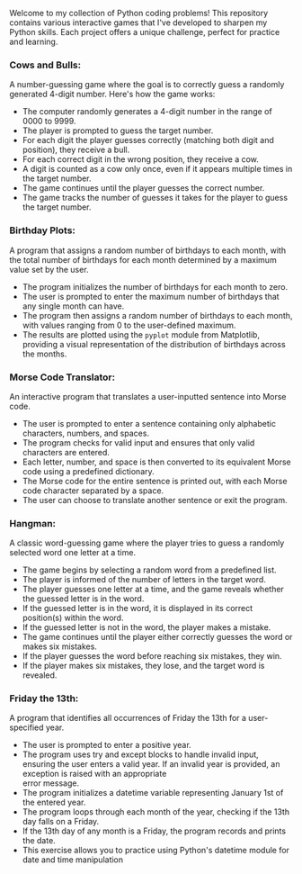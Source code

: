 Welcome to my collection of Python coding problems! This repository contains various interactive games that I've developed to sharpen my Python skills. Each project offers a unique challenge, perfect for practice and learning.

### Cows and Bulls:
A number-guessing game where the goal is to correctly guess a randomly generated 4-digit number. Here's how the game works:
- The computer randomly generates a 4-digit number in the range of 0000 to 9999.
- The player is prompted to guess the target number.
- For each digit the player guesses correctly (matching both digit and position), they receive a bull.
- For each correct digit in the wrong position, they receive a cow.
- A digit is counted as a cow only once, even if it appears multiple times in the target number.
- The game continues until the player guesses the correct number.
- The game tracks the number of guesses it takes for the player to guess the target number.

### Birthday Plots:
A program that assigns a random number of birthdays to each month, with the total number of birthdays for each month determined by a maximum value set by the user.
- The program initializes the number of birthdays for each month to zero.
- The user is prompted to enter the maximum number of birthdays that any single month can have.
- The program then assigns a random number of birthdays to each month, with values ranging from 0 to the user-defined maximum.
- The results are plotted using the `pyplot` module from Matplotlib, providing a visual representation of the distribution of birthdays across the months.

### Morse Code Translator:
An interactive program that translates a user-inputted sentence into Morse code.
- The user is prompted to enter a sentence containing only alphabetic characters, numbers, and spaces.
- The program checks for valid input and ensures that only valid characters are entered.
- Each letter, number, and space is then converted to its equivalent Morse code using a predefined dictionary.
- The Morse code for the entire sentence is printed out, with each Morse code character separated by a space.
- The user can choose to translate another sentence or exit the program.

### Hangman:
A classic word-guessing game where the player tries to guess a randomly selected word one letter at a time.
- The game begins by selecting a random word from a predefined list.
- The player is informed of the number of letters in the target word.
- The player guesses one letter at a time, and the game reveals whether the guessed letter is in the word.
- If the guessed letter is in the word, it is displayed in its correct position(s) within the word.
- If the guessed letter is not in the word, the player makes a mistake.
- The game continues until the player either correctly guesses the word or makes six mistakes.
- If the player guesses the word before reaching six mistakes, they win.
- If the player makes six mistakes, they lose, and the target word is revealed.

### Friday the 13th:
A program that identifies all occurrences of Friday the 13th for a user-specified year.
- The user is prompted to enter a positive year.
- The program uses try and except blocks to handle invalid input, ensuring the user enters a valid year. If an invalid year is provided, an exception is raised with an appropriate   
  error message.
- The program initializes a datetime variable representing January 1st of the entered year.
- The program loops through each month of the year, checking if the 13th day falls on a Friday.
- If the 13th day of any month is a Friday, the program records and prints the date.
- This exercise allows you to practice using Python's datetime module for date and time manipulation
